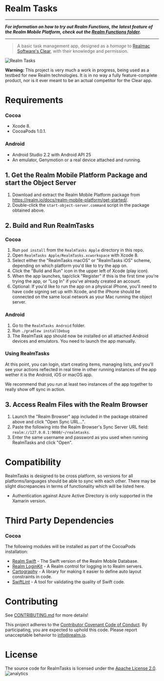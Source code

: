 # Realm Tasks

---

***For information on how to try out Realm Functions, the latest feature of the Realm Mobile Platform, check out the [Realm Functions folder](RealmTasks%20Functions).***

---

> A basic task management app, designed as a *homage* to [Realmac Software's Clear](http://realmacsoftware.com/clear),
with their knowledge and permission.

![Realm Tasks](screenshot.jpg)

**Warning:** This project is very much a work in progress, being used as a testbed for new Realm technologies.
It is in no way a fully feature-complete product, nor is it ever meant to be an actual competitor for the Clear app.

# Requirements

### Cocoa

* Xcode 8.
* CocoaPods 1.0.1.

### Android

* Android Studio 2.2 with Android API 25
* An emulator, Genymotion or a real device attached and running.

## 1. Get the Realm Mobile Platform Package and start the Object Server

1. Download and extract the Realm Mobile Platform package from <https://realm.io/docs/realm-mobile-platform/get-started/>.
2. Double-click the `start-object-server.command` script in the package obtained above.


## 2. Build and Run RealmTasks

### Cocoa

1. Run `pod install` from the `RealmTasks Apple` directory in this repo.
2. Open `RealmTasks Apple/RealmTasks.xcworkspace` with Xcode 8.
3. Select either the "RealmTasks macOS" or "RealmTasks iOS" scheme, depending on which platform you'd like to try the app on.
4. Click the "Build and Run" icon in the upper left of Xcode (play icon).
5. When the app launches, tap/click "Register" if this is the first time you're trying the app, or "Log In" if you've
   already created an account.
6. Optional: If you'd like to run the app on a physical iPhone, you'll need to have code signing set up with Xcode, and
   the iPhone should be connected on the same local network as your Mac running the object server.

### Android

1. Go to the `RealmTasks Android` folder.
2. Run `./gradlew installDebug`
3. The RealmTask app should now be installed on all attached Android devices and emulators. You need to launch the app manually.

### Using RealmTasks

At this point, you can login, start creating items, managing lists, and you'll see your actions reflected in real time in other
running instances of the app wether it is the Android, iOS or macOS app.

We recommend that you run at least two instances of the app together to really show off sync in action.


## 3. Access Realm Files with the Realm Browser

1. Launch the "Realm Browser" app included in the package obtained above and click "Open Sync URL...".
2. Paste the following into the Realm Browser's Sync Server URL field: `realm://127.0.0.1:9080/~/realmtasks`.
3. Enter the same username and password as you used when running RealmTasks and click "Open".

# Compatibility

RealmTasks is designed to be cross platform, so versions for all platforms/languages should be able to sync with each other. There may be slight discrepancies in terms of functionality which will be listed here.

- Authentication against Azure Active Directory is only supported in the Xamarin version.

# Third Party Dependencies

### Cocoa

The following modules will be installed as part of the CocoaPods installation:

* [Realm Swift](https://realm.io) - The Swift version of the Realm Mobile Database.
* [Realm LoginKit](https://github.com/realm-demos/realm-loginkit) - A Realm control for logging in to Realm servers.
* [Cartography](https://github.com/robb/Cartography) - A library for making it easier to define auto layout constraints in code.
* [SwiftLint](https://github.com/realm/SwiftLint) - A tool for validating the quality of Swift code.

# Contributing

See [CONTRIBUTING.md](CONTRIBUTING.md) for more details!

This project adheres to the [Contributor Covenant Code of Conduct](https://realm.io/conduct/). By participating, you are expected to uphold this code. Please report unacceptable behavior to [info@realm.io](mailto:info@realm.io).


# License

The source code for RealmTasks is licensed under the [Apache License 2.0](LICENSE).
![analytics](https://ga-beacon.appspot.com/UA-50247013-2/realm-tasks/README?pixel)
